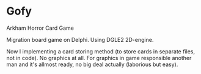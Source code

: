 Gofy
====

Arkham Horror Card Game

Migration board game on Delphi. Using DGLE2 2D-engine.

Now I implementing a card storing method (to store cards in separate files, not in code). No graphics at all. For graphics in game responsible another man and it's allmost ready, no big deal actually (laborious but easy).
